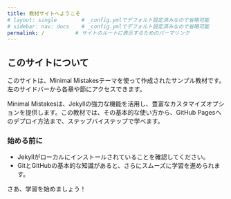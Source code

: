 ```yaml
---
title: 教材サイトへようこそ
# layout: single        # _config.ymlでデフォルト設定済みなので省略可能
# sidebar: nav: docs    # _config.ymlでデフォルト設定済みなので省略可能
permalink: /          # サイトのルートに表示するためのパーマリンク
---
```


## このサイトについて

このサイトは、Minimal Mistakesテーマを使って作成されたサンプル教材です。左のサイドバーから各章や節にアクセスできます。

Minimal Mistakesは、Jekyllの強力な機能を活用し、豊富なカスタマイズオプションを提供します。この教材では、その基本的な使い方から、GitHub Pagesへのデプロイ方法まで、ステップバイステップで学べます。

### 始める前に

* Jekyllがローカルにインストールされていることを確認してください。
* GitとGitHubの基本的な知識があると、さらにスムーズに学習を進められます。

さあ、学習を始めましょう！